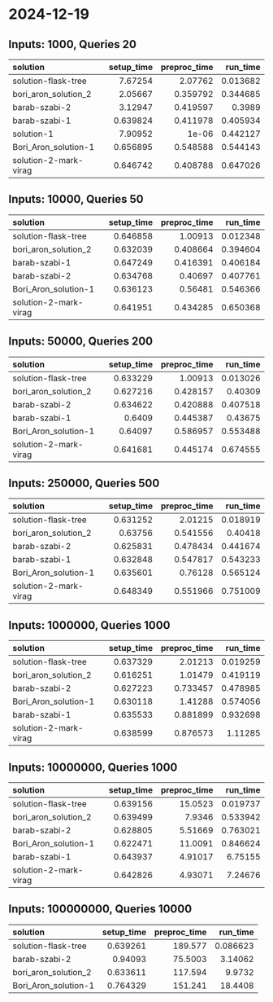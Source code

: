 # 2024-12-19

## Inputs: 1000, Queries 20

| solution              |   setup_time |   preproc_time |   run_time |
|:----------------------|-------------:|---------------:|-----------:|
| solution-flask-tree   |     7.67254  |       2.07762  |   0.013682 |
| bori_aron_solution_2  |     2.05667  |       0.359792 |   0.344685 |
| barab-szabi-2         |     3.12947  |       0.419597 |   0.3989   |
| barab-szabi-1         |     0.639824 |       0.411978 |   0.405934 |
| solution-1            |     7.90952  |       1e-06    |   0.442127 |
| Bori_Aron_solution-1  |     0.656895 |       0.548588 |   0.544143 |
| solution-2-mark-virag |     0.646742 |       0.408788 |   0.647026 |

## Inputs: 10000, Queries 50

| solution              |   setup_time |   preproc_time |   run_time |
|:----------------------|-------------:|---------------:|-----------:|
| solution-flask-tree   |     0.646858 |       1.00913  |   0.012348 |
| bori_aron_solution_2  |     0.632039 |       0.408664 |   0.394604 |
| barab-szabi-1         |     0.647249 |       0.416391 |   0.406184 |
| barab-szabi-2         |     0.634768 |       0.40697  |   0.407761 |
| Bori_Aron_solution-1  |     0.636123 |       0.56481  |   0.546366 |
| solution-2-mark-virag |     0.641951 |       0.434285 |   0.650368 |

## Inputs: 50000, Queries 200

| solution              |   setup_time |   preproc_time |   run_time |
|:----------------------|-------------:|---------------:|-----------:|
| solution-flask-tree   |     0.633229 |       1.00913  |   0.013026 |
| bori_aron_solution_2  |     0.627216 |       0.428157 |   0.40309  |
| barab-szabi-2         |     0.634622 |       0.420888 |   0.407518 |
| barab-szabi-1         |     0.6409   |       0.445387 |   0.43675  |
| Bori_Aron_solution-1  |     0.64097  |       0.586957 |   0.553488 |
| solution-2-mark-virag |     0.641681 |       0.445174 |   0.674555 |

## Inputs: 250000, Queries 500

| solution              |   setup_time |   preproc_time |   run_time |
|:----------------------|-------------:|---------------:|-----------:|
| solution-flask-tree   |     0.631252 |       2.01215  |   0.018919 |
| bori_aron_solution_2  |     0.63756  |       0.541556 |   0.40418  |
| barab-szabi-2         |     0.625831 |       0.478434 |   0.441674 |
| barab-szabi-1         |     0.632848 |       0.547817 |   0.543233 |
| Bori_Aron_solution-1  |     0.635601 |       0.76128  |   0.565124 |
| solution-2-mark-virag |     0.648349 |       0.551966 |   0.751009 |

## Inputs: 1000000, Queries 1000

| solution              |   setup_time |   preproc_time |   run_time |
|:----------------------|-------------:|---------------:|-----------:|
| solution-flask-tree   |     0.637329 |       2.01213  |   0.019259 |
| bori_aron_solution_2  |     0.616251 |       1.01479  |   0.419119 |
| barab-szabi-2         |     0.627223 |       0.733457 |   0.478985 |
| Bori_Aron_solution-1  |     0.630118 |       1.41288  |   0.574056 |
| barab-szabi-1         |     0.635533 |       0.881899 |   0.932698 |
| solution-2-mark-virag |     0.638599 |       0.876573 |   1.11285  |

## Inputs: 10000000, Queries 1000

| solution              |   setup_time |   preproc_time |   run_time |
|:----------------------|-------------:|---------------:|-----------:|
| solution-flask-tree   |     0.639156 |       15.0523  |   0.019737 |
| bori_aron_solution_2  |     0.639499 |        7.9346  |   0.533942 |
| barab-szabi-2         |     0.628805 |        5.51669 |   0.763021 |
| Bori_Aron_solution-1  |     0.622471 |       11.0091  |   0.846624 |
| barab-szabi-1         |     0.643937 |        4.91017 |   6.75155  |
| solution-2-mark-virag |     0.642826 |        4.93071 |   7.24676  |

## Inputs: 100000000, Queries 10000

| solution             |   setup_time |   preproc_time |   run_time |
|:---------------------|-------------:|---------------:|-----------:|
| solution-flask-tree  |     0.639261 |       189.577  |   0.086623 |
| barab-szabi-2        |     0.94093  |        75.5003 |   3.14062  |
| bori_aron_solution_2 |     0.633611 |       117.594  |   9.9732   |
| Bori_Aron_solution-1 |     0.764329 |       151.241  |  18.4408   |